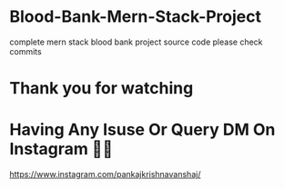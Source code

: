 # Blood-Bank-Mern-Stack-Project
complete mern stack blood bank project source code please check commits

# Thank you for watching 

# Having Any Isuse Or Query DM On Instagram 🤷‍♀️
https://www.instagram.com/pankajkrishnavanshaj/



